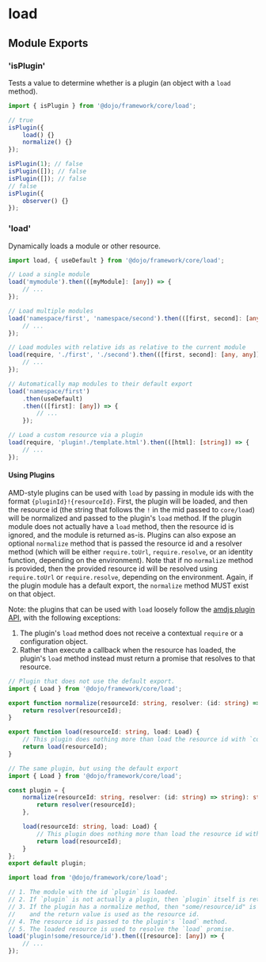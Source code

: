 # load

## Module Exports

### 'isPlugin'

Tests a value to determine whether is a plugin (an object with a `load` method).

```ts
import { isPlugin } from '@dojo/framework/core/load';

// true
isPlugin({
	load() {}
	normalize() {}
});

isPlugin(1); // false
isPlugin([]); // false
isPlugin([]); // false
// false
isPlugin({
	observer() {}
});
```

### 'load'

Dynamically loads a module or other resource.

```ts
import load, { useDefault } from '@dojo/framework/core/load';

// Load a single module
load('mymodule').then(([myModule]: [any]) => {
	// ...
});

// Load multiple modules
load('namespace/first', 'namespace/second').then(([first, second]: [any, any]) => {
	// ...
});

// Load modules with relative ids as relative to the current module
load(require, './first', './second').then(([first, second]: [any, any]) => {
	// ...
});

// Automatically map modules to their default export
load('namespace/first')
	.then(useDefault)
	.then(([first]: [any]) => {
		// ...
	});

// Load a custom resource via a plugin
load(require, 'plugin!./template.html').then(([html]: [string]) => {
	// ...
});
```

#### Using Plugins

AMD-style plugins can be used with `load` by passing in module ids with the format `{pluginId}!{resourceId}`. First, the plugin will be loaded, and then the resource id (the string that follows the `!` in the mid passed to `core/load`) will be normalized and passed to the plugin's `load` method. If the plugin module does not actually have a `load` method, then the resource id is ignored, and the module is returned as-is. Plugins can also expose an optional `normalize` method that is passed the resource id and a resolver method (which will be either `require.toUrl`, `require.resolve`, or an identity function, depending on the environment). Note that if no `normalize` method is provided, then the provided resource id will be resolved using `require.toUrl` or `require.resolve`, depending on the environment. Again, if the plugin module has a default export, the `normalize` method MUST exist on that object.

Note: the plugins that can be used with `load` loosely follow the [amdjs plugin API](https://github.com/amdjs/amdjs-api/blob/master/LoaderPlugins.md), with the following exceptions:

1.  The plugin's `load` method does not receive a contextual `require` or a configuration object.
2.  Rather than execute a callback when the resource has loaded, the plugin's `load` method instead must return a promise that resolves to that resource.

```ts
// Plugin that does not use the default export.
import { Load } from '@dojo/framework/core/load';

export function normalize(resourceId: string, resolver: (id: string) => string): string {
	return resolver(resourceId);
}

export function load(resourceId: string, load: Load) {
	// This plugin does nothing more than load the resource id with `core/load`.
	return load(resourceId);
}
```

```ts
// The same plugin, but using the default export
import { Load } from '@dojo/framework/core/load';

const plugin = {
	normalize(resourceId: string, resolver: (id: string) => string): string {
		return resolver(resourceId);
	},

	load(resourceId: string, load: Load) {
		// This plugin does nothing more than load the resource id with `core/load`.
		return load(resourceId);
	}
};
export default plugin;
```

```ts
import load from '@dojo/framework/core/load';

// 1. The module with the id `plugin` is loaded.
// 2. If `plugin` is not actually a plugin, then `plugin` itself is returned.
// 3. If the plugin has a normalize method, then "some/resource/id" is passed to it,
//    and the return value is used as the resource id.
// 4. The resource id is passed to the plugin's `load` method.
// 5. The loaded resource is used to resolve the `load` promise.
load('plugin!some/resource/id').then(([resource]: [any]) => {
	// ...
});
```
